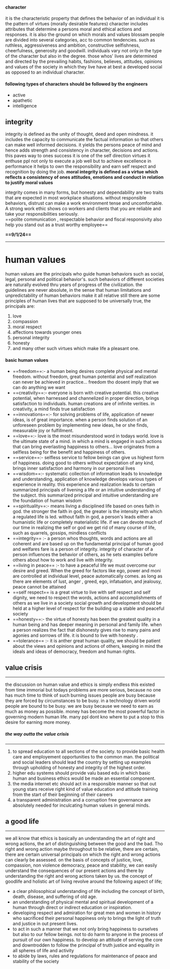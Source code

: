 #### character
it is the characteristic property that defines the behavior of an individual
it is the pattern of virtues (morally desirable features)
character includes attributes that determine a persons moral and ethical actions and responses.
it is also the ground on which morals and values blossam people are divided into several categories, acc to common tendencies. such as ruthless, aggressiveness and ambition, constructive  selfishness, cheerfulness, generosity and goodwill.
individuals vary not only in the type of the character but also in the degree.
those whos' lives are determined and directed by the prevailing habits,
fashions, believes, attitudes, opinions and values of the society in which they live have at best a developed social as opposed to an individual character.

#### following types of characters should be followed by the engineers
- active 
- apathetic 
- intelligence 

## integrity 
integrity is defined as the unity of thought, deed and open mindness.
it includes the capacity to communicate the factual information so that others can make well informed decisions.
it yields the persons peace of mind and hence adds strength and consistency in character, decisions and actions.
this paves way to ones success it is one of the self direction virtues it enthuse ppl not only to execute a job well but to achieve excellence in performance 
it helps to own the responsibility and earn self respect and recognition by doing the job.
**moral integrity is defined as a virtue which reflects a consistency of ones attitudes, emotions and conduct in relation to justify moral values**

integrity comes in many forms, but honesty and dependability are two traits that are expected in most workplace situations.
without responsible behaviors, distrust can make a work environment tense and uncomfortable. A strong work ethic shows co workers and clients that you are reliable and take your responsibilities seriously.  
==polite communication , respectable behavior and fiscal responsivity also help you stand out as a trust worthy employee== 



**==9/1/24==**

---
# human values
human values are the principals who guide human behaviors such as social, legal, personal and political behavior's.
such behaviors of different societies are naturally evolved thru years of progress of the civilization.
the guidelines are never absolute, in the sense that human limitations and unpredictability of human behaviors  make it all relative still there are some principles of human lives that are supposed to be universally true, the principals are:
1. love
2. compassion
3. moral respect
4. affections towards younger ones 
5. personal integrity 
6. honesty
7. and many other
such virtues which make life a pleasant one.

#### basic human values
- ==freedom==:- a human being desires complete physical and mental freedom. without freedom, great human potential and self realization can never be achieved in practice... freedom tho dosent imply that we can do anything we want
- ==creativity==:- everyone is born with creative potential. this creative potential, when harnessed and channelized in proper direction, brings satisfaction to individuals. human creations are of infinite verities. in creativity, a mind finds true satisfaction
- ==innovations==:-  for solving problems of life, application of newer ideas, is of great importance. when a person finds solution of an unforeseen problem by implementing new ideas, he or she finds, measurable joy or fulfillment. 
- ==love==:- love is the most misunderstood word in todays world. love is the ultimate state of a mind. in which a mind is engaged in such actions that can bring everlasting happiness to others... love originates from a selfless being for the benefit and happiness of others. 
- ==service==:- selfless service to fellow beings can give us highest form of happiness. doing good to others without expectation of any kind, brings inner satisfaction and harmony in our personal lives
- ==wisdom==:- systematic collection of information leads to knowledge and understanding, application of knowledge develops various types of experience in reality. this experience and realization leads to certain summarized principals of livening a life or an intuitive understanding of the subject. this summarized principal and intuitive understanding are the foundation of human wisdom
- ==spirituality==:- means living a disciplined life based on ones faith in god. the stronger the faith in god, the greater is the intensity with which a regulated life is led. without faith in god, a person's leads either  a humanistic life or completely materialistic life. if we can devote much of our time in realizing the self or god we get rid of many course of life, such as quarrels, gossips, mindless conflicts 
- ==integrity== :- a person whos thoughts, words and actions are all coherent and are based up on the fundamental principal of human good and welfares fare is a person of integrity. integrity of character of a person influences the behavior of others, as he sets examples before others about how to work and live with integrity.
- ==living in peace== :- to have a peaceful life we must overcome our desire and greed. When the greed for factors like ego, power and moni are controlled at individual level, peace automatically comes. as long as there are elements of lust, anger , greed, ego, infatuation, and jealousy, peace cannot be attained 
- ==self respect== is a great virtue to live with self respect and self dignity, we need to respect the words, actions and accomplishments of others as we live in a society social growth and development should be held at a higher level of respect for the building up a stable and peaceful society 
- ==honesty==:- the virtue of honesty has been the greatest quality in a human being and has deeper meaning in personal and family life. when a person realizes the fact that dishonesty gives rise to many pains and agonies and sorrows of life. it is bound to live with honesty .
- ==tolerance== :- it is anther great human quality, we should be patient about the views and opinions and actions of others, keeping in mind the ideals and ideas of democracy, freedom and human rights.


## value crisis
---
the discussion on human value and ethics is simply endless 
this existed from time immorial but todays problems are more serious, because no one has much time to think of such burning issues people are busy because they are forced by circumstances to be busy.
in a technology driven world people are bound to be busy.
we are busy because we need to earn as much as money as possible.
money has become the most powerful factor in governing modern human life. many ppl dont kno where to put a stop to this desire for earning more money.
##### the way outta the value crisis 
---
1. to spread education to all sections of the society. to provide basic health care and employement opportunities to the common man. the political and social leaders should lead the country by setting up examples through upholding of honesty and integrity of the highest order.
2. higher edu systems should provide valu based edu in which basic human and business ethics would be made an essential component.
3. the media internet etc should act in a responsible manner so that out young stars receive right kind of value education and attitude training from the start of their beginning of their careers 
4. a transparent administration and a corruption free governance are absolutely needed for inculcating human values in general minds.


## a good life
---
we all know that ethics is basically an understanding the art of right and wrong actions, the art of distinguishing between the good and the bad. Tho right and wrong  action maybe throughout to be relative, there are certain, there are certain universal principals on which the right and wrong actions can clearly be assessed. on the basis of concepts of justice, love, compassion, non violence democracy, peace and stability, we can easily understand the consequences of our present actions and there by understanding the right and wrong actions taken by us. the concept of goodlife and holistic  art of living revolve around the following aspect of life;
- a clear philosophical understanding of life including the concept of birth, death, disease, and suffering of old age. 
- an understanding of physical mental and spiritual development of a human through direct or indirect education or inspiration.
- developing respect and admiration for great men and women in history who sacrificed their personal happiness only to brings the light of truth and justice in out present lives. 
- to act in such a manner that we not only bring happiness to ourselves but  also to our fellow beings. not to do harm to anyone in  the process of pursuit of our own happiness. to develop an attitude of serving the core and downtrodden to follow the principal of truth justice and equality in all spheres of life and activity  
- to abide by laws, rules and regulations for maintenance of peace and stability of the society 